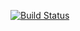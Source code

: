[![Build Status](https://travis-ci.com/GPGPUCourse2018/Example1AplusB.svg?branch=master)](https://travis-ci.com/GPGPUCourse2018/Example1AplusB)